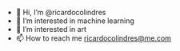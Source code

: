 - 👋 Hi, I’m @ricardocolindres
- 👀 I’m interested in machine learning
- 👀 I’m interested in art
- 📫 How to reach me ricardocolindres@me.com

<!---
ricardocolindres/ricardocolindres is a ✨ special ✨ repository because its `README.md` (this file) appears on your GitHub profile.
You can click the Preview link to take a look at your changes.
--->
